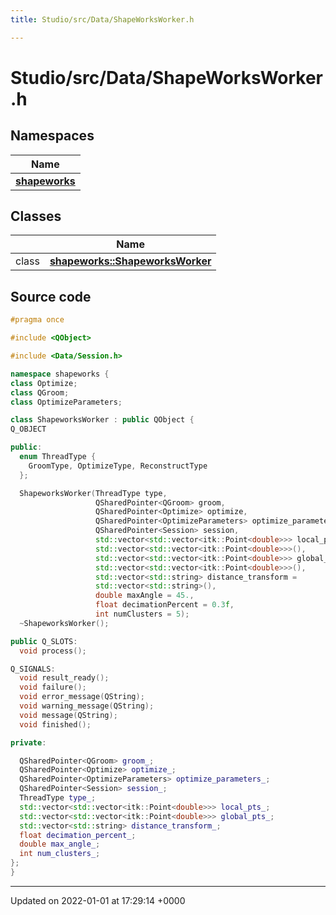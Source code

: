 ```yaml
---
title: Studio/src/Data/ShapeWorksWorker.h

---
```


# Studio/src/Data/ShapeWorksWorker.h



## Namespaces

| Name           |
| -------------- |
| **[shapeworks](../Namespaces/namespaceshapeworks.md)**  |

## Classes

|                | Name           |
| -------------- | -------------- |
| class | **[shapeworks::ShapeworksWorker](../Classes/classshapeworks_1_1ShapeworksWorker.md)**  |




## Source code

```cpp
#pragma once

#include <QObject>

#include <Data/Session.h>

namespace shapeworks {
class Optimize;
class QGroom;
class OptimizeParameters;

class ShapeworksWorker : public QObject {
Q_OBJECT

public:
  enum ThreadType {
    GroomType, OptimizeType, ReconstructType
  };

  ShapeworksWorker(ThreadType type,
                   QSharedPointer<QGroom> groom,
                   QSharedPointer<Optimize> optimize,
                   QSharedPointer<OptimizeParameters> optimize_parameters,
                   QSharedPointer<Session> session,
                   std::vector<std::vector<itk::Point<double>>> local_pts =
                   std::vector<std::vector<itk::Point<double>>>(),
                   std::vector<std::vector<itk::Point<double>>> global_pts =
                   std::vector<std::vector<itk::Point<double>>>(),
                   std::vector<std::string> distance_transform =
                   std::vector<std::string>(),
                   double maxAngle = 45.,
                   float decimationPercent = 0.3f,
                   int numClusters = 5);
  ~ShapeworksWorker();

public Q_SLOTS:
  void process();

Q_SIGNALS:
  void result_ready();
  void failure();
  void error_message(QString);
  void warning_message(QString);
  void message(QString);
  void finished();

private:

  QSharedPointer<QGroom> groom_;
  QSharedPointer<Optimize> optimize_;
  QSharedPointer<OptimizeParameters> optimize_parameters_;
  QSharedPointer<Session> session_;
  ThreadType type_;
  std::vector<std::vector<itk::Point<double>>> local_pts_;
  std::vector<std::vector<itk::Point<double>>> global_pts_;
  std::vector<std::string> distance_transform_;
  float decimation_percent_;
  double max_angle_;
  int num_clusters_;
};
}
```


-------------------------------

Updated on 2022-01-01 at 17:29:14 +0000
